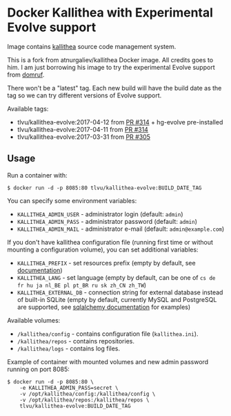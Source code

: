 Docker Kallithea with Experimental Evolve support
=================================================

Image contains [kallithea](https://kallithea-scm.org/) source code management system.

This is a fork from atnurgaliev/kallithea Docker image.  All credits goes to him.
I am just borrowing his image to try the experimental Evolve support from
[domruf](https://bitbucket.org/domruf/kallithea).

There won't be a "latest" tag.  Each new build will have the build date as the tag so we can try different versions of Evolve support.

Available tags:

* tlvu/kallithea-evolve:2017-04-12 from [PR #314](https://bitbucket.org/conservancy/kallithea/pull-requests/314) + hg-evolve pre-installed
* tlvu/kallithea-evolve:2017-04-11 from [PR #314](https://bitbucket.org/conservancy/kallithea/pull-requests/314)
* tlvu/kallithea-evolve:2017-03-31 from [PR #305](https://bitbucket.org/conservancy/kallithea/pull-requests/305)

Usage
-----

Run a container with:

    $ docker run -d -p 8085:80 tlvu/kallithea-evolve:BUILD_DATE_TAG

You can specify some environment variables:

* `KALLITHEA_ADMIN_USER` - administrator login (default: `admin`)
* `KALLITHEA_ADMIN_PASS` - administrator password (default: `admin`)
* `KALLITHEA_ADMIN_MAIL` - administrator e-mail (default: `admin@example.com`)

If you don't have kallithea configuration file (running first time or without mounting a configuration volume), 
you can set additional variables:

* `KALLITHEA_PREFIX` - set resources prefix 
  (empty by default, see [documentation](http://docs.kallithea-scm.org/en/latest/setup.html#apache-as-subdirectory))
* `KALLITHEA_LANG` - set language (empty by default, can be one of `cs de fr hu ja nl_BE pl pt_BR ru sk zh_CN zh_TW`)
* `KALLITHEA_EXTERNAL_DB` - connection string for external database instead of built-in SQLite (empty by default, 
   currently MySQL and PostgreSQL are supported, 
   see [sqlalchemy documentation](http://docs.sqlalchemy.org/en/rel_1_0/dialects/index.html) for examples)

Available volumes:

* `/kallithea/config` - contains configuration file (`kallithea.ini`).
* `/kallithea/repos` - contains repositories.
* `/kallithea/logs` - contains log files.

Example of container with mounted volumes and new admin password running on port 8085:
 
    $ docker run -d -p 8085:80 \
        -e KALLITHEA_ADMIN_PASS=secret \
        -v /opt/kallithea/config:/kallithea/config \
        -v /opt/kallithea/repos:/kallithea/repos \
        tlvu/kallithea-evolve:BUILD_DATE_TAG
